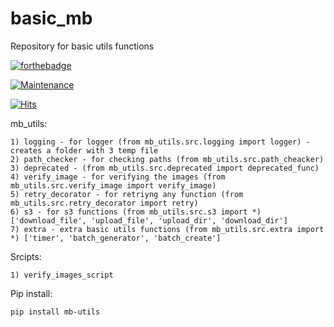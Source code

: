 # basic_mb
Repository for basic utils functions

[![forthebadge](https://forthebadge.com/images/badges/made-with-python.svg)](https://www.python.org/)

[![Maintenance](https://img.shields.io/badge/Maintained%3F-yes-green.svg)](https://github.com/bigmb/mb_pandas/graphs/commit-activity)

[![Hits](https://hits.seeyoufarm.com/api/count/incr/badge.svg?url=https%3A%2F%2Fgithub.com%2Fbigmb%2Fmb_utils&count_bg=%2379C83D&title_bg=%23555555&icon=&icon_color=%23E7E7E7&title=hits&edge_flat=false)](https://hits.seeyoufarm.com)

mb_utils:

    1) logging - for logger (from mb_utils.src.logging import logger) - creates a folder with 3 temp file
    2) path_checker - for checking paths (from mb_utils.src.path_cheacker)
    3) deprecated - (from mb_utils.src.deprecated import deprecated_func)
    4) verify_image - for verifying the images (from mb_utils.src.verify_image import verify_image)
    5) retry_decorator - for retriyng any function (from mb_utils.src.retry_decorator import retry)
    6) s3 - for s3 functions (from mb_utils.src.s3 import *) ['download_file', 'upload_file', 'upload_dir', 'download_dir']
    7) extra - extra basic utils functions (from mb_utils.src.extra import *) ['timer', 'batch_generator', 'batch_create']

Srcipts:

    1) verify_images_script

Pip install:

    pip install mb-utils

